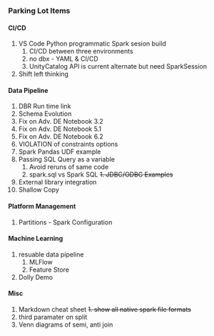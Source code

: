 ### Parking Lot Items

#### CI/CD
1. VS Code Python programmatic Spark sesion build
	1. CI/CD between three environments
	1. no dbx - YAML & CI/CD
	1. UnityCatalog API is current alternate but need SparkSession
1. Shift left thinking
#### Data Pipeline
1. DBR Run time link
1. Schema Evolution
1. Fix on Adv. DE Notebook 3.2
1. Fix on Adv. DE Notebook 5.1
1. Fix on Adv. DE Notebook 6.2
1. VIOLATION of constraints options
1. Spark Pandas UDF example
1. Passing SQL Query as a variable
	1. Avoid reruns of same code
	1. spark.sql vs Spark SQL
~~1. JDBC/ODBC Examples~~
1. External library integration
1. Shallow Copy
#### Platform Management
1. Partitions - Spark Configuration
#### Machine Learning
1. resuable data pipeline
	1. MLFlow
	1. Feature Store
1. Dolly Demo
#### Misc
1. Markdown cheat sheet
~~1. show all native spark file formats~~
1. third paramater on split
1. Venn diagrams of semi, anti join
